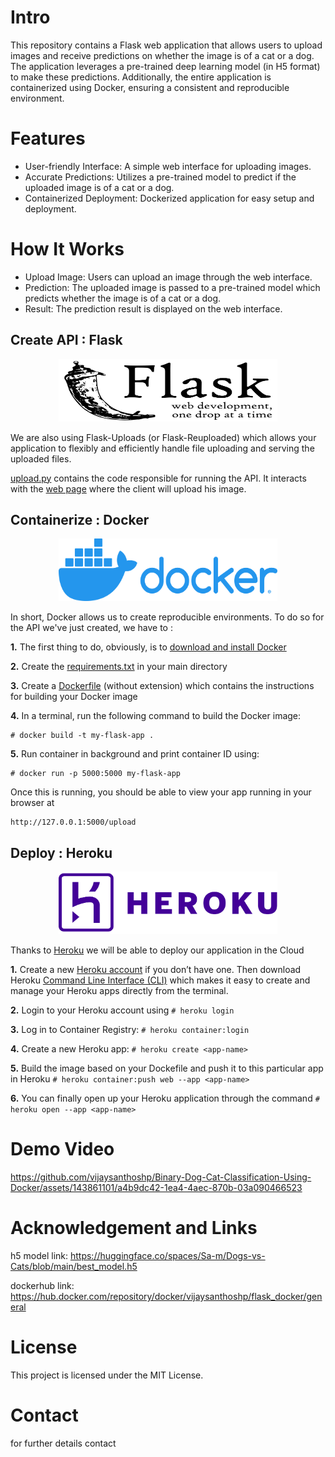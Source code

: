 # Intro

This repository contains a Flask web application that allows users to upload images and receive predictions on whether the image is of a cat or a dog. The application leverages a pre-trained deep learning model (in H5 format) to make these predictions. Additionally, the entire application is containerized using Docker, ensuring a consistent and reproducible environment.

# Features
 - User-friendly Interface: A simple web interface for uploading images.
 - Accurate Predictions: Utilizes a pre-trained model to predict if the uploaded image is of a cat or a dog.
 - Containerized Deployment: Dockerized application for easy setup and deployment.

# How It Works
 - Upload Image: Users can upload an image through the web interface.
 - Prediction: The uploaded image is passed to a pre-trained model which predicts whether the image is of a cat or a dog.
 - Result: The prediction result is displayed on the web interface.

## Create API : Flask

<p align="center">
<img src="./images/flask.png" alt="flask logo" width="350" height="100">
</p>

We are also using Flask-Uploads (or Flask-Reuploaded) which allows your application to flexibly and efficiently handle file uploading and serving the uploaded files.

[upload.py](./upload.py) contains the code responsible for running the API. It interacts with the [web page](./templates/upload.html) where the client will upload his image.

## Containerize : Docker

<p align="center">
<img src="./images/docker.png" alt="docker logo" width="350" height="100">
</p>

In short, Docker allows us to create reproducible environments. To do so for the API we've just created, we have to :

**1.** The first thing to do, obviously, is to [download and install Docker](https://www.docker.com/products/docker-desktop)

**2.** Create the [requirements.txt](./requirements.txt) in your main directory

**3.** Create a [Dockerfile](./Dockerfile) (without extension) which contains the instructions for building your Docker image

**4.** In a terminal, run the following command to build the Docker image:
  ```
  # docker build -t my-flask-app .
  ```

**5.** Run container in background and print container ID using:
```
# docker run -p 5000:5000 my-flask-app
```

Once this is running, you should be able to view your app running in your browser at
```
http://127.0.0.1:5000/upload
```

## Deploy : Heroku

<p align="center">
<img src="./images/heroku.png" alt="heroku logo" width="350" height="100">
</p>

Thanks to [Heroku](https://www.heroku.com/) we will be able to deploy our application in the Cloud

**1.** Create a new [Heroku account](https://signup.heroku.com/) if you don’t have one. Then download Heroku [Command Line Interface (CLI)](https://devcenter.heroku.com/articles/heroku-cli#download-and-install) which makes it easy to create and manage your Heroku apps directly from the terminal.

**2.** Login to your Heroku account using `# heroku login`

**3.** Log in to Container Registry: `# heroku container:login`

**4.** Create a new Heroku app: `# heroku create <app-name>`

**5.** Build the image based on your Dockefile and push it to this particular app in Heroku `# heroku container:push web --app <app-name>`

**6.** You can finally open up your Heroku application through the command `# heroku open --app <app-name>`

# Demo Video

https://github.com/vijaysanthoshp/Binary-Dog-Cat-Classification-Using-Docker/assets/143861101/a4b9dc42-1ea4-4aec-870b-03a090466523


# Acknowledgement and Links

h5 model link: https://huggingface.co/spaces/Sa-m/Dogs-vs-Cats/blob/main/best_model.h5

dockerhub link: https://hub.docker.com/repository/docker/vijaysanthoshp/flask_docker/general

# License
This project is licensed under the MIT License.


# Contact
for further details contact 


